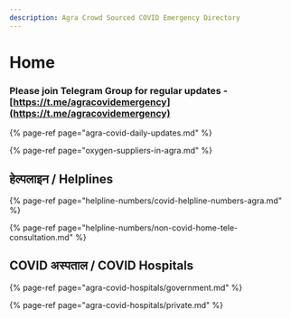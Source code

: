 ```yaml
---
description: Agra Crowd Sourced COVID Emergency Directory
---
```


# Home

### Please join Telegram Group for regular updates - [https://t.me/agracovidemergency](https://t.me/agracovidemergency)

{% page-ref page="agra-covid-daily-updates.md" %}

{% page-ref page="oxygen-suppliers-in-agra.md" %}

## हेल्पलाइन / Helplines

{% page-ref page="helpline-numbers/covid-helpline-numbers-agra.md" %}

{% page-ref page="helpline-numbers/non-covid-home-tele-consultation.md" %}

## COVID अस्पताल / COVID Hospitals

{% page-ref page="agra-covid-hospitals/government.md" %}

{% page-ref page="agra-covid-hospitals/private.md" %}

